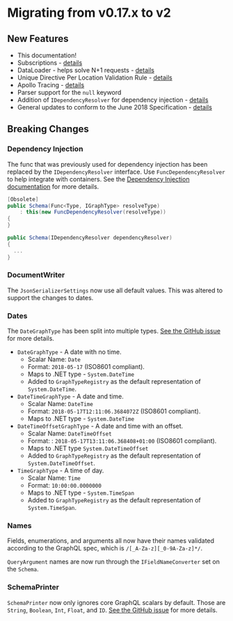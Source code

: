 # Migrating from v0.17.x to v2

## New Features

* This documentation!
* Subscriptions - [details](https://graphql-dotnet.github.io/docs/getting-started/subscriptions)
* DataLoader - helps solve N+1 requests - [details](https://graphql-dotnet.github.io/docs/guides/dataloader)
* Unique Directive Per Location Validation Rule -  [details](https://github.com/graphql-dotnet/graphql-dotnet/issues/231)
* Apollo Tracing - [details](https://graphql-dotnet.github.io/docs/getting-started/metrics)
* Parser support for the `null` keyword
* Addition of `IDependencyResolver` for dependency injection - [details](https://graphql-dotnet.github.io/docs/getting-started/dependency-injection)
* General updates to conform to the June 2018 Specification - [details](https://github.com/facebook/graphql/releases/tag/June2018)

## Breaking Changes

### Dependency Injection

The func that was previously used for dependency injection has been replaced by the `IDependencyResolver` interface.  Use `FuncDependencyResolver` to help integrate with containers.  See the [Dependency Injection documentation](https://graphql-dotnet.github.io/docs/getting-started/dependency-injection) for more details.

```csharp
[Obsolete]
public Schema(Func<Type, IGraphType> resolveType)
    : this(new FuncDependencyResolver(resolveType))
{
}

public Schema(IDependencyResolver dependencyResolver)
{
  ...
}
```

### DocumentWriter

The `JsonSerializerSettings` now use all default values.  This was altered to support the changes to dates.

### Dates

The `DateGraphType` has been split into multiple types.  [See the GitHub issue](https://github.com/graphql-dotnet/graphql-dotnet/issues/662) for more details.

- `DateGraphType` - A date with no time.
  - Scalar Name: `Date`
  - Format: `2018-05-17` (ISO8601 compliant).
  - Maps to .NET type - `System.DateTime`
  - Added to `GraphTypeRegistry` as the default representation of `System.DateTime`.
- `DateTimeGraphType` - A date and time.
  - Scalar Name: `DateTime`
  - Format: `2018-05-17T12:11:06.3684072Z` (ISO8601 compliant).
  - Maps to .NET type - `System.DateTime`
- `DateTimeOffsetGraphType`  - A date and time with an offset.
  - Scalar Name: `DateTimeOffset`
  - Format: : `2018-05-17T13:11:06.368408+01:00` (ISO8601 compliant).
  - Maps to .NET type `System.DateTimeOffset`
  - Added to `GraphTypeRegistry` as the default representation of `System.DateTimeOffset`.
- `TimeGraphType` - A time of day.
  - Scalar Name: `Time`
  - Format: `10:00:00.0000000`
  - Maps to .NET type - `System.TimeSpan`
  - Added to `GraphTypeRegistry` as the default representation of `System.TimeSpan`.

### Names

Fields, enumerations, and arguments all now have their names validated according to the GraphQL spec, which is `/[_A-Za-z][_0-9A-Za-z]*/`.

`QueryArgument` names are now run through the `IFieldNameConverter` set on the `Schema`.

### SchemaPrinter

`SchemaPrinter` now only ignores core GraphQL scalars by default.  Those are `String`, `Boolean`, `Int`, `Float`, and `ID`.  [See the GitHub issue](https://github.com/graphql-dotnet/graphql-dotnet/issues/378) for more details.
